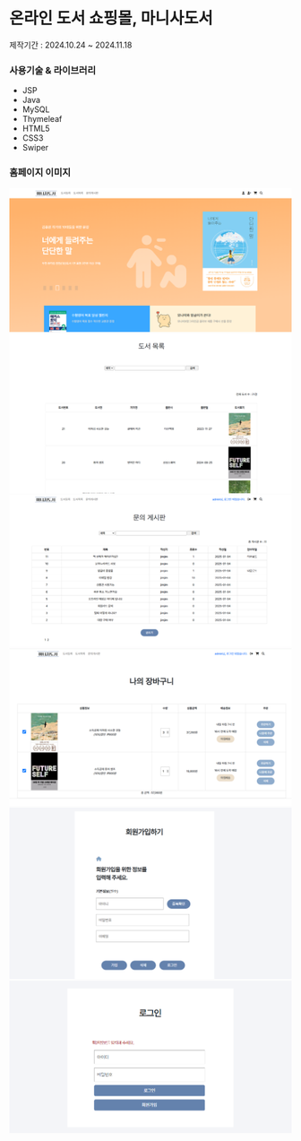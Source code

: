 <h1>온라인 도서 쇼핑몰, 마니사도서</h1>
<p>제작기간 : 2024.10.24 ~ 2024.11.18</p>

<h3>사용기술 & 라이브러리</h3>
<ul>
  <li>JSP</li>
  <li>Java</li>
  <li>MySQL</li>
  <li>Thymeleaf</li>
  <li>HTML5</li>
  <li>CSS3</li>
  <li>Swiper</li>
</ul>


<h3>홈페이지 이미지</h3>
<img src="screen/bookshop.png" alt="홈페이지 메인">
<img src="screen/bookshop2.png" alt="홈페이지 메인">
<img src="screen/bookshop3.png" alt="홈페이지 메인">
<img src="screen/bookshop4.png" alt="홈페이지 메인">
<img src="screen/bookshop5.png" alt="홈페이지 메인">
<img src="screen/bookshop6.png" alt="홈페이지 메인">
